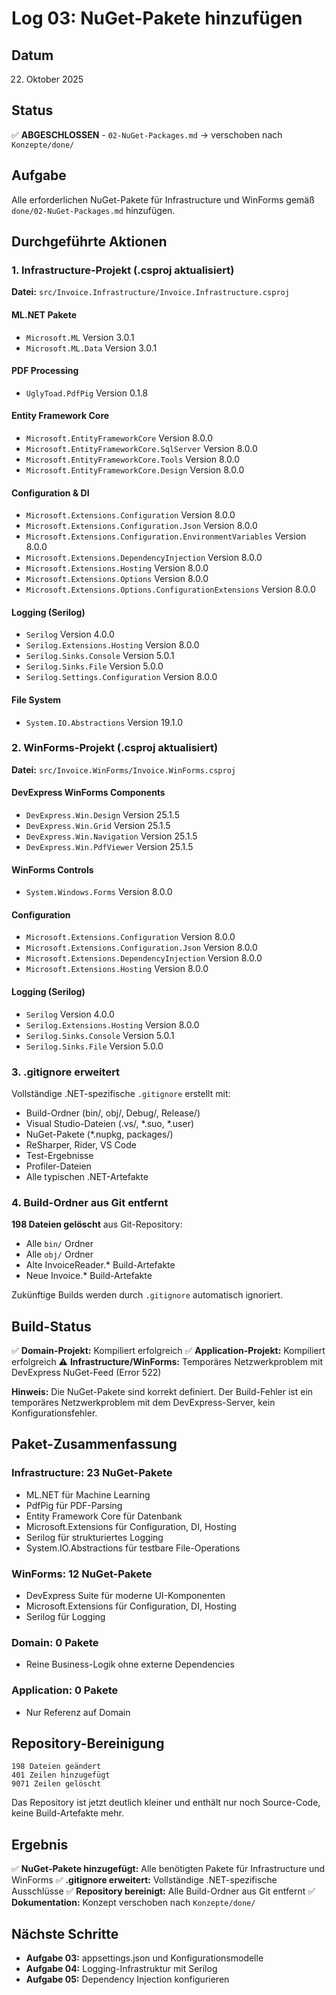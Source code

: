 # Log 03: NuGet-Pakete hinzufügen

## Datum
22. Oktober 2025

## Status
✅ **ABGESCHLOSSEN** - `02-NuGet-Packages.md` → verschoben nach `Konzepte/done/`

## Aufgabe
Alle erforderlichen NuGet-Pakete für Infrastructure und WinForms gemäß `done/02-NuGet-Packages.md` hinzufügen.

## Durchgeführte Aktionen

### 1. Infrastructure-Projekt (.csproj aktualisiert)

**Datei:** `src/Invoice.Infrastructure/Invoice.Infrastructure.csproj`

#### ML.NET Pakete
- `Microsoft.ML` Version 3.0.1
- `Microsoft.ML.Data` Version 3.0.1

#### PDF Processing
- `UglyToad.PdfPig` Version 0.1.8

#### Entity Framework Core
- `Microsoft.EntityFrameworkCore` Version 8.0.0
- `Microsoft.EntityFrameworkCore.SqlServer` Version 8.0.0
- `Microsoft.EntityFrameworkCore.Tools` Version 8.0.0
- `Microsoft.EntityFrameworkCore.Design` Version 8.0.0

#### Configuration & DI
- `Microsoft.Extensions.Configuration` Version 8.0.0
- `Microsoft.Extensions.Configuration.Json` Version 8.0.0
- `Microsoft.Extensions.Configuration.EnvironmentVariables` Version 8.0.0
- `Microsoft.Extensions.DependencyInjection` Version 8.0.0
- `Microsoft.Extensions.Hosting` Version 8.0.0
- `Microsoft.Extensions.Options` Version 8.0.0
- `Microsoft.Extensions.Options.ConfigurationExtensions` Version 8.0.0

#### Logging (Serilog)
- `Serilog` Version 4.0.0
- `Serilog.Extensions.Hosting` Version 8.0.0
- `Serilog.Sinks.Console` Version 5.0.1
- `Serilog.Sinks.File` Version 5.0.0
- `Serilog.Settings.Configuration` Version 8.0.0

#### File System
- `System.IO.Abstractions` Version 19.1.0

### 2. WinForms-Projekt (.csproj aktualisiert)

**Datei:** `src/Invoice.WinForms/Invoice.WinForms.csproj`

#### DevExpress WinForms Components
- `DevExpress.Win.Design` Version 25.1.5
- `DevExpress.Win.Grid` Version 25.1.5
- `DevExpress.Win.Navigation` Version 25.1.5
- `DevExpress.Win.PdfViewer` Version 25.1.5

#### WinForms Controls
- `System.Windows.Forms` Version 8.0.0

#### Configuration
- `Microsoft.Extensions.Configuration` Version 8.0.0
- `Microsoft.Extensions.Configuration.Json` Version 8.0.0
- `Microsoft.Extensions.DependencyInjection` Version 8.0.0
- `Microsoft.Extensions.Hosting` Version 8.0.0

#### Logging (Serilog)
- `Serilog` Version 4.0.0
- `Serilog.Extensions.Hosting` Version 8.0.0
- `Serilog.Sinks.Console` Version 5.0.1
- `Serilog.Sinks.File` Version 5.0.0

### 3. .gitignore erweitert

Vollständige .NET-spezifische `.gitignore` erstellt mit:
- Build-Ordner (bin/, obj/, Debug/, Release/)
- Visual Studio-Dateien (.vs/, *.suo, *.user)
- NuGet-Pakete (*.nupkg, packages/)
- ReSharper, Rider, VS Code
- Test-Ergebnisse
- Profiler-Dateien
- Alle typischen .NET-Artefakte

### 4. Build-Ordner aus Git entfernt

**198 Dateien gelöscht** aus Git-Repository:
- Alle `bin/` Ordner
- Alle `obj/` Ordner
- Alte InvoiceReader.* Build-Artefakte
- Neue Invoice.* Build-Artefakte

Zukünftige Builds werden durch `.gitignore` automatisch ignoriert.

## Build-Status

✅ **Domain-Projekt:** Kompiliert erfolgreich
✅ **Application-Projekt:** Kompiliert erfolgreich
⚠️ **Infrastructure/WinForms:** Temporäres Netzwerkproblem mit DevExpress NuGet-Feed (Error 522)

**Hinweis:** Die NuGet-Pakete sind korrekt definiert. Der Build-Fehler ist ein temporäres Netzwerkproblem mit dem DevExpress-Server, kein Konfigurationsfehler.

## Paket-Zusammenfassung

### Infrastructure: 23 NuGet-Pakete
- ML.NET für Machine Learning
- PdfPig für PDF-Parsing
- Entity Framework Core für Datenbank
- Microsoft.Extensions für Configuration, DI, Hosting
- Serilog für strukturiertes Logging
- System.IO.Abstractions für testbare File-Operations

### WinForms: 12 NuGet-Pakete
- DevExpress Suite für moderne UI-Komponenten
- Microsoft.Extensions für Configuration, DI, Hosting
- Serilog für Logging

### Domain: 0 Pakete
- Reine Business-Logik ohne externe Dependencies

### Application: 0 Pakete
- Nur Referenz auf Domain

## Repository-Bereinigung

```
198 Dateien geändert
401 Zeilen hinzugefügt
9071 Zeilen gelöscht
```

Das Repository ist jetzt deutlich kleiner und enthält nur noch Source-Code, keine Build-Artefakte mehr.

## Ergebnis

✅ **NuGet-Pakete hinzugefügt:** Alle benötigten Pakete für Infrastructure und WinForms
✅ **.gitignore erweitert:** Vollständige .NET-spezifische Ausschlüsse
✅ **Repository bereinigt:** Alle Build-Ordner aus Git entfernt
✅ **Dokumentation:** Konzept verschoben nach `Konzepte/done/`

## Nächste Schritte

- **Aufgabe 03:** appsettings.json und Konfigurationsmodelle
- **Aufgabe 04:** Logging-Infrastruktur mit Serilog
- **Aufgabe 05:** Dependency Injection konfigurieren

